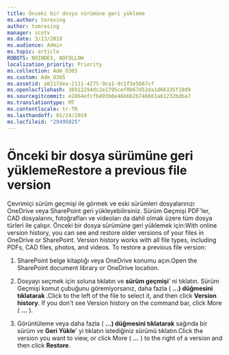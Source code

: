 ```yaml
---
title: Önceki bir dosya sürümüne geri yükleme
ms.author: toresing
author: tomresing
manager: scotv
ms.date: 3/23/2018
ms.audience: Admin
ms.topic: article
ROBOTS: NOINDEX, NOFOLLOW
localization_priority: Priority
ms.collection: Adm_O365
ms.custom: Adm_O365
ms.assetid: a8117dea-2111-4275-9ca1-9c1f3e5667cf
ms.openlocfilehash: 36912294dc2e1795cef0b67d52da1d66335f10d9
ms.sourcegitcommit: e2864efcfb493b6e46b662b746661a61232bdba7
ms.translationtype: MT
ms.contentlocale: tr-TR
ms.lasthandoff: 01/24/2019
ms.locfileid: "29495025"
---
```

# <a name="restore-a-previous-file-version"></a><span data-ttu-id="c1279-102">Önceki bir dosya sürümüne geri yükleme</span><span class="sxs-lookup"><span data-stu-id="c1279-102">Restore a previous file version</span></span>

<span data-ttu-id="c1279-p101">Çevrimiçi sürüm geçmişi ile görmek ve eski sürümleri dosyalarınızı OneDrive veya SharePoint geri yükleyebilirsiniz. Sürüm Geçmişi PDF'ler, CAD dosyalarını, fotoğrafları ve videoları da dahil olmak üzere tüm dosya türleri ile çalışır. Önceki bir dosya sürümüne geri yüklemek için:</span><span class="sxs-lookup"><span data-stu-id="c1279-p101">With online version history, you can see and restore older versions of your files in OneDrive or SharePoint. Version history works with all file types, including PDFs, CAD files, photos, and videos. To restore a previous file version:</span></span>
  
1. <span data-ttu-id="c1279-106">SharePoint belge kitaplığı veya OneDrive konumu açın.</span><span class="sxs-lookup"><span data-stu-id="c1279-106">Open the SharePoint document library or OneDrive location.</span></span>
    
2. <span data-ttu-id="c1279-p102">Dosyayı seçmek için soluna tıklatın ve **sürüm geçmişi**' ni tıklatın. Sürüm Geçmişi komut çubuğunu göremiyorsanız, daha fazla ( **...) düğmesini tıklatarak** .</span><span class="sxs-lookup"><span data-stu-id="c1279-p102">Click to the left of the file to select it, and then click **Version history**. If you don't see Version history on the command bar, click More ( **...** ).</span></span> 
    
3. <span data-ttu-id="c1279-109">Görüntüleme veya daha fazla ( **...) düğmesini tıklatarak** sağında bir sürüm ve **Geri Yükle**' yi tıklatın istediğiniz sürümü tıklatın.</span><span class="sxs-lookup"><span data-stu-id="c1279-109">Click the version you want to view, or click More ( **...** ) to the right of a version and then click **Restore**.</span></span>
    

